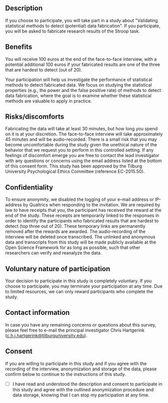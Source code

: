 ## Description

If you choose to participate, you will take part in a study about "Validating statistical methods to detect (potential) data fabrication". If you participate, you will be asked to fabricate research results of the Stroop task. 

## Benefits

You will receive 100 euros at the end of the face-to-face interview, with a potential additional 100 euros if your fabricated results are one of the three that are hardest to detect (out of 20). 

Your participation will help us investigate the performance of statistical methods to detect fabricated data. We focus on studying the statistical properties (e.g., the power and the false positive rate) of methods to detect data fabrication, where the goal is to examine whether these statistical methods are valuable to apply in practice.

## Risks/discomforts

Fabricating the data will take at least 30 minutes, but how long you spend on it is at your discretion. The face-to-face interview will take approximately 45 minutes and will be audio-recorded. There is a small risk that you may become uncomfortable during the study given the unethical nature of the behavior that we request you to perform in this controlled setting. If any feelings of discomfort emerge you are free to contact the lead investigator with any questions or concerns using the email address listed at the bottom of this consent form. This study has been approved by the Tilburg University Psychological Ethics Committee (reference EC-2015.50).

## Confidentiality

To ensure anonymity, we disabled the logging of your e-mail address or IP-address by Qualtrics when responding to the invitation. We are required by law to have receipts that you, the participant has received the reward at the end of the study. These receipts are temporarily linked to the responses in order to identify the participants who fabricated results that are hardest to detect (top three out of 20). These temporary links are permanently removed after the rewards are awarded. The audio-recording of the interview will be deleted once transcribed. The unlinked and anonymous data and transcripts from this study will be made publicly available at the Open Science Framework for as long as possible, such that other researchers can verify and reanalyze the data.

## Voluntary nature of participation

Your decision to participate in this study is completely voluntary. If you choose to participate, you may terminate your participation at any time. Due to limited resources, we can only reward participants who complete the study.

## Contact information

In case you have any remaining concerns or questions about this survey, please feel free to e-mail the principal investigator Chris Hartgerink ([c.h.j.hartgerink@tilburguniversity.edu](mailto:c.h.j.hartgerink@tilburguniversity.edu)).

## Consent

If you are willing to participate in this study and if you agree with the recording of the interview, anonymization and storage of the data, please confirm below to continue to the instructions of this study.
 
 - [ ]	I have read and understood the description and consent to participate in this study and agree with the outlined anonymization procedure and data storage, knowing that I can stop my participation at any time.
